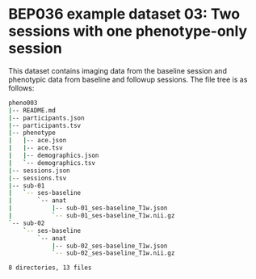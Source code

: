 # BEP036 example dataset 03: Two sessions with one phenotype-only session

This dataset contains imaging data from the baseline session and phenotypic data from baseline and followup sessions. The file tree is as follows:

```bash
pheno003
|-- README.md
|-- participants.json
|-- participants.tsv
|-- phenotype
|   |-- ace.json
|   |-- ace.tsv
|   |-- demographics.json
|   `-- demographics.tsv
|-- sessions.json
|-- sessions.tsv
|-- sub-01
|   `-- ses-baseline
|       `-- anat
|           |-- sub-01_ses-baseline_T1w.json
|           `-- sub-01_ses-baseline_T1w.nii.gz
`-- sub-02
    `-- ses-baseline
        `-- anat
            |-- sub-02_ses-baseline_T1w.json
            `-- sub-02_ses-baseline_T1w.nii.gz

8 directories, 13 files

```


